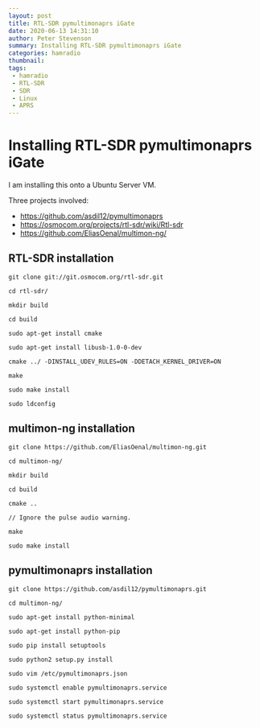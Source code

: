 ```yaml
---
layout: post
title: RTL-SDR pymultimonaprs iGate
date: 2020-06-13 14:31:10
author: Peter Stevenson
summary: Installing RTL-SDR pymultimonaprs iGate
categories: hamradio
thumbnail:
tags:
 - hamradio
 - RTL-SDR
 - SDR
 - Linux
 - APRS
---
```


# Installing RTL-SDR pymultimonaprs iGate

I am installing this onto a Ubuntu Server VM.

Three projects involved:

* https://github.com/asdil12/pymultimonaprs
* https://osmocom.org/projects/rtl-sdr/wiki/Rtl-sdr
* https://github.com/EliasOenal/multimon-ng/

## RTL-SDR installation

```
git clone git://git.osmocom.org/rtl-sdr.git

cd rtl-sdr/

mkdir build

cd build

sudo apt-get install cmake

sudo apt-get install libusb-1.0-0-dev

cmake ../ -DINSTALL_UDEV_RULES=ON -DDETACH_KERNEL_DRIVER=ON

make

sudo make install

sudo ldconfig
```

## multimon-ng installation

```
git clone https://github.com/EliasOenal/multimon-ng.git

cd multimon-ng/

mkdir build

cd build

cmake ..

// Ignore the pulse audio warning.

make

sudo make install

```

## pymultimonaprs installation

```
git clone https://github.com/asdil12/pymultimonaprs.git

cd multimon-ng/

sudo apt-get install python-minimal

sudo apt-get install python-pip

sudo pip install setuptools

sudo python2 setup.py install

sudo vim /etc/pymultimonaprs.json

sudo systemctl enable pymultimonaprs.service

sudo systemctl start pymultimonaprs.service

sudo systemctl status pymultimonaprs.service
```